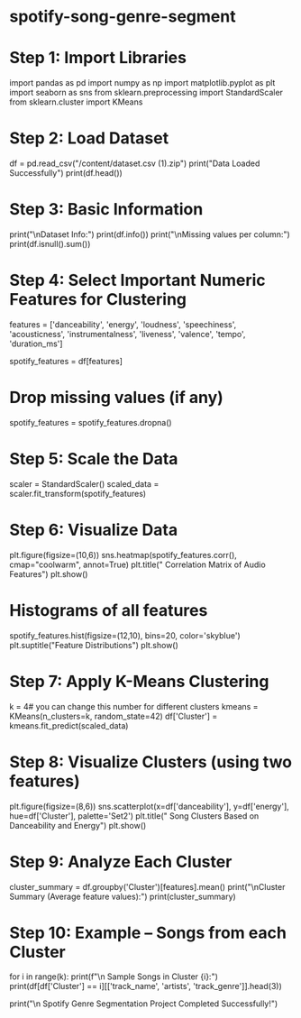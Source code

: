 # spotify-song-genre-segment
# Step 1: Import Libraries
import pandas as pd
import numpy as np
import matplotlib.pyplot as plt
import seaborn as sns
from sklearn.preprocessing import StandardScaler
from sklearn.cluster import KMeans

# Step 2: Load Dataset
df = pd.read_csv("/content/dataset.csv (1).zip")
print("Data Loaded Successfully")
print(df.head())

# Step 3: Basic Information
print("\nDataset Info:")
print(df.info())
print("\nMissing values per column:")
print(df.isnull().sum())

# Step 4: Select Important Numeric Features for Clustering
features = ['danceability', 'energy', 'loudness', 'speechiness',
'acousticness', 'instrumentalness', 'liveness', 'valence', 'tempo', 'duration_ms']

spotify_features = df[features]

# Drop missing values (if any)
spotify_features = spotify_features.dropna()

# Step 5: Scale the Data
scaler = StandardScaler()
scaled_data = scaler.fit_transform(spotify_features)

# Step 6: Visualize Data
plt.figure(figsize=(10,6))
sns.heatmap(spotify_features.corr(), cmap="coolwarm", annot=True)
plt.title(" Correlation Matrix of Audio Features")
plt.show()

# Histograms of all features
spotify_features.hist(figsize=(12,10), bins=20, color='skyblue')
plt.suptitle("Feature Distributions")
plt.show()

# Step 7: Apply K-Means Clustering
k = 4# you can change this number for different clusters
kmeans = KMeans(n_clusters=k, random_state=42)
df['Cluster'] = kmeans.fit_predict(scaled_data)

# Step 8: Visualize Clusters (using two features)
plt.figure(figsize=(8,6))
sns.scatterplot(x=df['danceability'], y=df['energy'], hue=df['Cluster'], palette='Set2')
plt.title(" Song Clusters Based on Danceability and Energy")
plt.show()

# Step 9: Analyze Each Cluster
cluster_summary = df.groupby('Cluster')[features].mean()
print("\nCluster Summary (Average feature values):")
print(cluster_summary)

# Step 10: Example – Songs from each Cluster
for i in range(k):
  print(f"\n Sample Songs in Cluster {i}:")
  print(df[df['Cluster'] == i][['track_name', 'artists', 'track_genre']].head(3))

print("\n Spotify Genre Segmentation Project Completed Successfully!")
